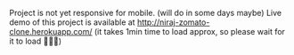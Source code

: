 Project is not yet responsive for mobile. (will do in some days maybe)
Live demo of this project is available at http://niraj-zomato-clone.herokuapp.com/ (it takes 1min time to load approx, so please wait for it to load 🙂🙏🏾)
